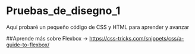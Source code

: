 # Pruebas_de_disegno_1
Aquí probaré un pequeño código de CSS y HTML para aprender y avanzar

##Aprende más sobre Flexbox -> https://css-tricks.com/snippets/css/a-guide-to-flexbox/
